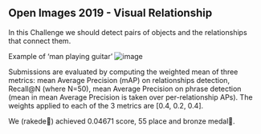 ## Open Images 2019 - Visual Relationship

In this Challenge we should detect pairs of objects and the relationships that connect them.

Example of ‘man playing guitar’ 
![image](https://user-images.githubusercontent.com/63565436/112640837-06eb4600-8e42-11eb-936d-25ecc71e0e27.png)

Submissions are evaluated by computing the weighted mean of three metrics: mean Average Precision (mAP) on relationships detection, Recall@N (where N=50), mean Average Precision on phrase detection (mean in mean Average Precision is taken over per-relationship APs).
The weights applied to each of the 3 metrics are [0.4, 0.2, 0.4].

We (rakede🚀) achieved 0.04671 score, 55 place and bronze medal🏅.
